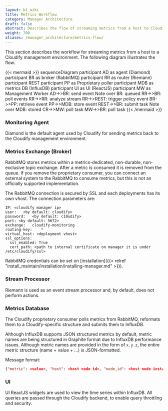```yaml
---
layout: bt_wiki
title: Metrics Workflow
category: Manager Architecture
draft: false
abstract: Describes the flow of streaming metrics from a host to Cloudify's Management Environment
weight: 700
aliases: /manager_architecture/metrics-flow/
---
```

This section describes the workflow for streaming metrics from a host to a Cloudify management environment. The following diagram illustrates the flow.


{{< mermaid >}}
sequenceDiagram
    participant AD as agent (Diamond)
    participant BR as broker (RabbitMQ)
    participant RR as router (Riemann)
    participant REST
    participant PP as Proprietary poller
    participant MDB as metrics DB (InfluxDB)
    participant UI as UI (ReactJS)
    participant MW as Management Worker
    AD->>BR: send event
    Note over BR: queued
    RR->>BR: poll events
    RR->>RR: analyze stream
    RR->>REST: trigger policy event
    BR->>PP: retrieve event
    PP->>MDB: store event
    REST->>BR: submit task
    Note over MDB: stored
    CR->>MW: poll task
    MW->>BR: poll task
{{< /mermaid >}}

### Monitoring Agent

Diamond is the default agent used by Cloudify for sending metrics back to the Cloudify management environment.

### Metrics Exchange (Broker)

RabbitMQ stores metrics within a metrics-dedicated, non-durable, non-exclusive topic exchange. After a metric is consumed it is removed from the queue.
If you remove the proprietary consumer, you can connect an external system to the RabbitMQ to consume metrics, but this is not an officially supported implementation.

The RabbitMQ connection is secured by SSL and each deployments has its own vhost. The connection parameters are:
```
IP:	<cloudify manager ip>
user:	<by default: cloudify>
password:	<by default: c10udify>
port: <by default: 5672>
exchange:	cloudify-monitoring
routing-key:	*
virtual_host: <deployment vhost>
ssl_options:
  ssl_enabled: True
  cert_path: <path to internal certificate on manager it is under /etc/cloudify/ssl>
```
RabbitMQ credentials can be set on [installation]({{< relref "install_maintain/installation/installing-manager.md" >}}).

### Stream Processor

Riemann is used as an event stream processor and, by default, does not perform actions.

### Metrics Database

The Cloudify proprietary consumer polls metrics from RabbitMQ, reformats them to a Cloudify-specific structure and submits them to InfluxDB.

Although InfluxDB supports JSON structured metrics by default, metric names are being structured in Graphite format due to InfluxDB performance issues. Although metric names are provided in the form of `x.y.z`, the entire metric structure (name + value + ...) is JSON-formatted. 

Message format:
```json
{"metric": <value>, "host": <host node id>, "node_id": <host node instance id>, "path": <path of the metric>, "node_name": <node instance id>, "time": <unix timestamp>, "deployment_id": <deployment id>, "type": <metric type>}
```

### UI

UI ReactJS widgets are used to view the time series within InfluxDB. All queries are passed through the Cloudify backend, to enable query throttling and security. 


